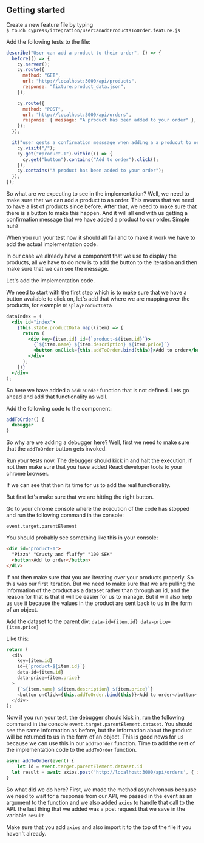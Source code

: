 ## Getting started

Create a new feature file by typing  
`$ touch cypress/integration/userCanAddProductsToOrder.feature.js`

Add the following tests to the file:

```js
describe("User can add a product to their order", () => {
  before(() => {
    cy.server();
    cy.route({
      method: "GET",
      url: "http://localhost:3000/api/products",
      response: "fixture:product_data.json",
    });

    cy.route({
      method: "POST",
      url: "http://localhost:3000/api/orders",
      response: { message: "A product has been added to your order" },
    });
  });

  it("user gests a confirmation messsage when adding a a producut to order", () => {
    cy.visit("/");
    cy.get("#product-1").within(() => {
      cy.get("button").contains("Add to order").click();
    });
    cy.contains("A product has been added to your order");
  });
});
```

So what are we expecting to see in the implementation? Well, we need to make sure that we can add a product to an order. This means that we need to have a list of products since before. After that, we need to make sure that there is a button to make this happen. And it will all end with us getting a confirmation message that we have added a product to our order. Simple huh?

When you run your test now it should all fail and to make it work we have to add the actual implementation code.

In our case we already have a component that we use to display the products, all we have to do now is to add the button to the iteration and then make sure that we can see the message.

Let's add the implementation code.

We need to start with the first step which is to make sure that we have a button available to click on, let's add that where we are mapping over the products, for example `DisplayProductData`

```jsx
dataIndex = (
  <div id="index">
    {this.state.productData.map((item) => {
      return (
        <div key={item.id} id={`product-${item.id}`}>
          {`${item.name} ${item.description} ${item.price}`}
          <button onClick={this.addToOrder.bind(this)}>Add to order</button>
        </div>
      );
    })}
  </div>
);
```

So here we have added a `addToOrder` function that is not defined. Lets go ahead and add that functionality as well.

Add the following code to the component:

```js
addToOrder() {
  debugger
}
```

So why are we adding a debugger here? Well, first we need to make sure that the `addToOrder` button gets invoked.

Run your tests now. The debugger should kick in and halt the execution, if not then make sure that you have added React developer tools to your chrome browser.

If we can see that then its time for us to add the real functionality.

But first let's make sure that we are hitting the right button.

Go to your chrome console where the execution of the code has stopped and run the following command in the console:

`event.target.parentElement`

You should probably see something like this in your console:

```html
<div id="product-1">
  "Pizza" "Crusty and fluffy" "100 SEK"
  <button>Add to order</button>
</div>
```

If not then make sure that you are iterating over your products properly.
So this was our first iteration. But we need to make sure that we are pulling the information of the product as a dataset rather than through an id, and the reason for that is that it will be easier for us to manage. But it will also help us use it because the values in the product are sent back to us in the form of an object.

Add the dataset to the parent div:
`data-id={item.id} data-price={item.price}`

Like this:

```js
return (
  <div
    key={item.id}
    id={`product-${item.id}`}
    data-id={item.id}
    data-price={item.price}
  >
    {`${item.name} ${item.description} ${item.price}`}
    <button onClick={this.addToOrder.bind(this)}>Add to order</button>
  </div>
);
```

Now if you run your test, the debugger should kick in, run the following command in the console `event.target.parentElement.dataset`.
You should see the same information as before, but the information about the product will be returned to us in the form of an object. This is good news for us because we can use this in our `addToOrder` function. Time to add the rest of the implementation code to the `addToOrder` function.

```js
async addToOrder(event) {
	let id = event.target.parentElement.dataset.id
  let result = await axios.post('http://localhost:3000/api/orders', { id: id } )
}
```

So what did we do here? First, we made the method asynchronous because we need to wait for a response from our API, we passed in the event as an argument to the function and we also added `axios` to handle that call to the API. the last thing that we added was a post request that we save in the variable `result`

Make sure that you add `axios` and also import it to the top of the file if you haven't already.

